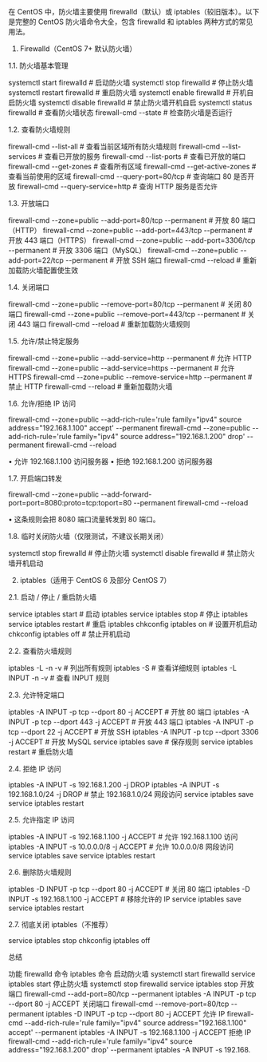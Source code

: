 在 CentOS 中，防火墙主要使用 firewalld（默认）或 iptables（较旧版本）。以下是完整的 CentOS 防火墙命令大全，包含 firewalld 和 iptables 两种方式的常见用法。

1. Firewalld（CentOS 7+ 默认防火墙）

1.1. 防火墙基本管理

systemctl start firewalld      # 启动防火墙
systemctl stop firewalld       # 停止防火墙
systemctl restart firewalld    # 重启防火墙
systemctl enable firewalld     # 开机自启防火墙
systemctl disable firewalld    # 禁止防火墙开机自启
systemctl status firewalld     # 查看防火墙状态
firewall-cmd --state          # 检查防火墙是否运行

1.2. 查看防火墙规则

firewall-cmd --list-all          # 查看当前区域所有防火墙规则
firewall-cmd --list-services      # 查看已开放的服务
firewall-cmd --list-ports         # 查看已开放的端口
firewall-cmd --get-zones          # 查看所有区域
firewall-cmd --get-active-zones   # 查看当前使用的区域
firewall-cmd --query-port=80/tcp  # 查询端口 80 是否开放
firewall-cmd --query-service=http # 查询 HTTP 服务是否允许

1.3. 开放端口

firewall-cmd --zone=public --add-port=80/tcp --permanent   # 开放 80 端口（HTTP）
firewall-cmd --zone=public --add-port=443/tcp --permanent  # 开放 443 端口（HTTPS）
firewall-cmd --zone=public --add-port=3306/tcp --permanent # 开放 3306 端口（MySQL）
firewall-cmd --zone=public --add-port=22/tcp --permanent   # 开放 SSH 端口
firewall-cmd --reload   # 重新加载防火墙配置使生效

1.4. 关闭端口

firewall-cmd --zone=public --remove-port=80/tcp --permanent  # 关闭 80 端口
firewall-cmd --zone=public --remove-port=443/tcp --permanent # 关闭 443 端口
firewall-cmd --reload  # 重新加载防火墙规则

1.5. 允许/禁止特定服务

firewall-cmd --zone=public --add-service=http --permanent   # 允许 HTTP
firewall-cmd --zone=public --add-service=https --permanent  # 允许 HTTPS
firewall-cmd --zone=public --remove-service=http --permanent  # 禁止 HTTP
firewall-cmd --reload  # 重新加载防火墙

1.6. 允许/拒绝 IP 访问

firewall-cmd --zone=public --add-rich-rule='rule family="ipv4" source address="192.168.1.100" accept' --permanent
firewall-cmd --zone=public --add-rich-rule='rule family="ipv4" source address="192.168.1.200" drop' --permanent
firewall-cmd --reload

 • 允许 192.168.1.100 访问服务器
 • 拒绝 192.168.1.200 访问服务器

1.7. 开启端口转发

firewall-cmd --zone=public --add-forward-port=port=8080:proto=tcp:toport=80 --permanent
firewall-cmd --reload

 • 这条规则会把 8080 端口流量转发到 80 端口。

1.8. 临时关闭防火墙（仅限测试，不建议长期关闭）

systemctl stop firewalld   # 停止防火墙
systemctl disable firewalld # 禁止防火墙开机启动

2. iptables（适用于 CentOS 6 及部分 CentOS 7）

2.1. 启动 / 停止 / 重启防火墙

service iptables start    # 启动 iptables
service iptables stop     # 停止 iptables
service iptables restart  # 重启 iptables
chkconfig iptables on     # 设置开机启动
chkconfig iptables off    # 禁止开机启动

2.2. 查看防火墙规则

iptables -L -n -v        # 列出所有规则
iptables -S              # 查看详细规则
iptables -L INPUT -n -v  # 查看 INPUT 规则

2.3. 允许特定端口

iptables -A INPUT -p tcp --dport 80 -j ACCEPT   # 开放 80 端口
iptables -A INPUT -p tcp --dport 443 -j ACCEPT  # 开放 443 端口
iptables -A INPUT -p tcp --dport 22 -j ACCEPT   # 开放 SSH
iptables -A INPUT -p tcp --dport 3306 -j ACCEPT # 开放 MySQL
service iptables save   # 保存规则
service iptables restart # 重启防火墙

2.4. 拒绝 IP 访问

iptables -A INPUT -s 192.168.1.200 -j DROP
iptables -A INPUT -s 192.168.1.0/24 -j DROP  # 禁止 192.168.1.0/24 网段访问
service iptables save
service iptables restart

2.5. 允许指定 IP 访问

iptables -A INPUT -s 192.168.1.100 -j ACCEPT  # 允许 192.168.1.100 访问
iptables -A INPUT -s 10.0.0.0/8 -j ACCEPT    # 允许 10.0.0.0/8 网段访问
service iptables save
service iptables restart

2.6. 删除防火墙规则

iptables -D INPUT -p tcp --dport 80 -j ACCEPT  # 关闭 80 端口
iptables -D INPUT -s 192.168.1.100 -j ACCEPT   # 移除允许的 IP
service iptables save
service iptables restart

2.7. 彻底关闭 iptables（不推荐）

service iptables stop
chkconfig iptables off

总结

功能 firewalld 命令 iptables 命令
启动防火墙 systemctl start firewalld service iptables start
停止防火墙 systemctl stop firewalld service iptables stop
开放端口 firewall-cmd --add-port=80/tcp --permanent iptables -A INPUT -p tcp --dport 80 -j ACCEPT
关闭端口 firewall-cmd --remove-port=80/tcp --permanent iptables -D INPUT -p tcp --dport 80 -j ACCEPT
允许 IP firewall-cmd --add-rich-rule='rule family="ipv4" source address="192.168.1.100" accept' --permanent iptables -A INPUT -s 192.168.1.100 -j ACCEPT
拒绝 IP firewall-cmd --add-rich-rule='rule family="ipv4" source address="192.168.1.200" drop' --permanent iptables -A INPUT -s 192.168.